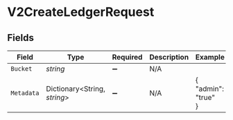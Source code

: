 # V2CreateLedgerRequest


## Fields

| Field                        | Type                         | Required                     | Description                  | Example                      |
| ---------------------------- | ---------------------------- | ---------------------------- | ---------------------------- | ---------------------------- |
| `Bucket`                     | *string*                     | :heavy_minus_sign:           | N/A                          |                              |
| `Metadata`                   | Dictionary<String, *string*> | :heavy_minus_sign:           | N/A                          | {<br/>"admin": "true"<br/>}  |